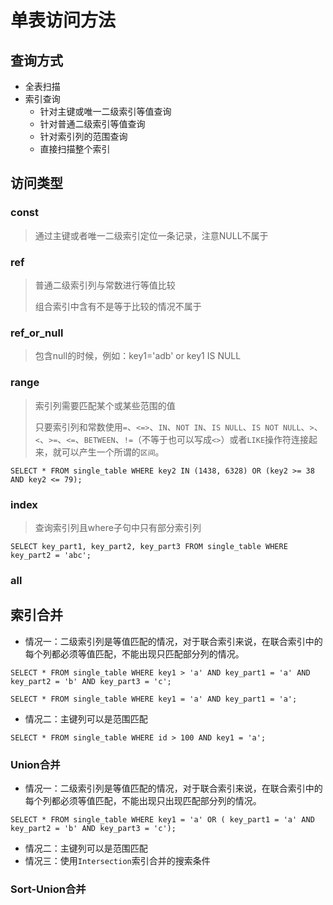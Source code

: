 # 单表访问方法

## 查询方式

- 全表扫描
- 索引查询
  - 针对主键或唯一二级索引等值查询
  - 针对普通二级索引等值查询
  - 针对索引列的范围查询
  - 直接扫描整个索引

## 访问类型

### const

>  通过主键或者唯一二级索引定位一条记录，注意NULL不属于

### ref

> 普通二级索引列与常数进行等值比较
>
> 组合索引中含有不是等于比较的情况不属于

### ref_or_null

> 包含null的时候，例如：key1='adb' or key1 IS NULL

### range

> 索引列需要匹配某个或某些范围的值
>
> 只要索引列和常数使用`=`、`<=>`、`IN`、`NOT IN`、`IS NULL`、`IS NOT NULL`、`>`、`<`、`>=`、`<=`、`BETWEEN`、`!=`（不等于也可以写成`<>`）或者`LIKE`操作符连接起来，就可以产生一个所谓的`区间`。

```mysql
SELECT * FROM single_table WHERE key2 IN (1438, 6328) OR (key2 >= 38 AND key2 <= 79);
```

### index

> 查询索引列且where子句中只有部分索引列

```mysql
SELECT key_part1, key_part2, key_part3 FROM single_table WHERE key_part2 = 'abc';
```

### all

## 索引合并

- 情况一：二级索引列是等值匹配的情况，对于联合索引来说，在联合索引中的每个列都必须等值匹配，不能出现只匹配部分列的情况。

```mysql
SELECT * FROM single_table WHERE key1 > 'a' AND key_part1 = 'a' AND key_part2 = 'b' AND key_part3 = 'c';

SELECT * FROM single_table WHERE key1 = 'a' AND key_part1 = 'a';
```



- 情况二：主键列可以是范围匹配

```
SELECT * FROM single_table WHERE id > 100 AND key1 = 'a';
```

### Union合并

- 情况一：二级索引列是等值匹配的情况，对于联合索引来说，在联合索引中的每个列都必须等值匹配，不能出现只出现匹配部分列的情况。

```mysql
SELECT * FROM single_table WHERE key1 = 'a' OR ( key_part1 = 'a' AND key_part2 = 'b' AND key_part3 = 'c');
```

- 情况二：主键列可以是范围匹配
- 情况三：使用`Intersection`索引合并的搜索条件



### Sort-Union合并

